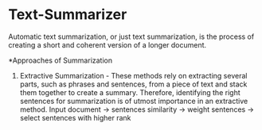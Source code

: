 # Text-Summarizer
Automatic text summarization, or just text summarization, is the process of creating a short and coherent version of a longer document.

*Approaches of Summarization

1. Extractive Summarization - These methods rely on extracting several parts, such as phrases and sentences, from a piece of text and stack them together to create a summary. Therefore, identifying the right sentences for summarization is of utmost importance in an extractive method.
  Input document → sentences similarity → weight sentences → select sentences with higher rank




